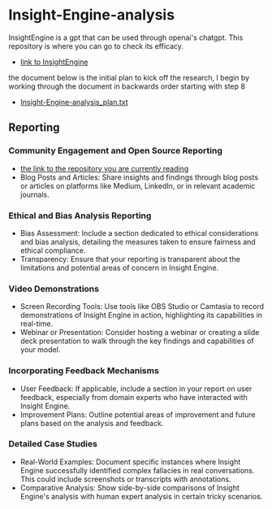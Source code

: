 # Insight-Engine-analysis
InsightEngine is a gpt that can be used through openai's chatgpt. This repository is where you can go to check its efficacy.
- [link to InsightEngine](https://chat.openai.com/g/g-HkhV9LTMX-insightengine-critical-thinking-aid)

the document below is the initial plan to kick off the research, I begin by working through the document in backwards order starting with step 8
- [Insight-Engine-analysis_plan.txt](https://github.com/Yearbook-enzyme/Logic-Lens-analysis/files/13928642/Logic.Lens.analysis.plan.txt)

## Reporting
### Community Engagement and Open Source Reporting
- [the link to the repository you are currently reading](https://github.com/Yearbook-enzyme/Insight-Engine-analysis)
- Blog Posts and Articles: Share insights and findings through blog posts or articles on platforms like Medium, LinkedIn, or in relevant academic journals.

### Ethical and Bias Analysis Reporting
- Bias Assessment: Include a section dedicated to ethical considerations and bias analysis, detailing the measures taken to ensure fairness and ethical compliance.
- Transparency: Ensure that your reporting is transparent about the limitations and potential areas of concern in Insight Engine.

### Video Demonstrations
- Screen Recording Tools: Use tools like OBS Studio or Camtasia to record demonstrations of Insight Engine in action, highlighting its capabilities in real-time.
- Webinar or Presentation: Consider hosting a webinar or creating a slide deck presentation to walk through the key findings and capabilities of your model.

### Incorporating Feedback Mechanisms
- User Feedback: If applicable, include a section in your report on user feedback, especially from domain experts who have interacted with Insight Engine.
- Improvement Plans: Outline potential areas of improvement and future plans based on the analysis and feedback.

### Detailed Case Studies
- Real-World Examples: Document specific instances where Insight Engine successfully identified complex fallacies in real conversations. This could include screenshots or transcripts with annotations.
- Comparative Analysis: Show side-by-side comparisons of Insight Engine's analysis with human expert analysis in certain tricky scenarios.
